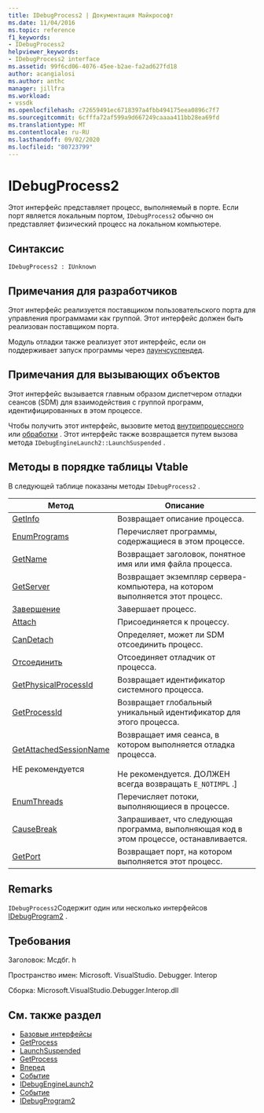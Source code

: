 ```yaml
---
title: IDebugProcess2 | Документация Майкрософт
ms.date: 11/04/2016
ms.topic: reference
f1_keywords:
- IDebugProcess2
helpviewer_keywords:
- IDebugProcess2 interface
ms.assetid: 99f6cd06-4076-45ee-b2ae-fa2ad627fd18
author: acangialosi
ms.author: anthc
manager: jillfra
ms.workload:
- vssdk
ms.openlocfilehash: c72659491ec6718397a4fbb494175eea0896c7f7
ms.sourcegitcommit: 6cfffa72af599a9d667249caaaa411bb28ea69fd
ms.translationtype: MT
ms.contentlocale: ru-RU
ms.lasthandoff: 09/02/2020
ms.locfileid: "80723799"
---
```

# <a name="idebugprocess2"></a>IDebugProcess2
Этот интерфейс представляет процесс, выполняемый в порте. Если порт является локальным портом, `IDebugProcess2` обычно он представляет физический процесс на локальном компьютере.

## <a name="syntax"></a>Синтаксис

```
IDebugProcess2 : IUnknown
```

## <a name="notes-for-implementers"></a>Примечания для разработчиков
 Этот интерфейс реализуется поставщиком пользовательского порта для управления программами как группой. Этот интерфейс должен быть реализован поставщиком порта.

 Модуль отладки также реализует этот интерфейс, если он поддерживает запуск программы через [лаунчсуспендед](../../../extensibility/debugger/reference/idebugenginelaunch2-launchsuspended.md).

## <a name="notes-for-callers"></a>Примечания для вызывающих объектов
 Этот интерфейс вызывается главным образом диспетчером отладки сеансов (SDM) для взаимодействия с группой программ, идентифицированных в этом процессе.

 Чтобы получить этот интерфейс, вызовите метод [внутрипроцессного](../../../extensibility/debugger/reference/idebugprogram2-getprocess.md) или [обработки](../../../extensibility/debugger/reference/idebugport2-getprocess.md) . Этот интерфейс также возвращается путем вызова метода `IDebugEngineLaunch2::LaunchSuspended` .

## <a name="methods-in-vtable-order"></a>Методы в порядке таблицы Vtable
 В следующей таблице показаны методы `IDebugProcess2` .

|Метод|Описание|
|------------|-----------------|
|[GetInfo](../../../extensibility/debugger/reference/idebugprocess2-getinfo.md)|Возвращает описание процесса.|
|[EnumPrograms](../../../extensibility/debugger/reference/idebugprocess2-enumprograms.md)|Перечисляет программы, содержащиеся в этом процессе.|
|[GetName](../../../extensibility/debugger/reference/idebugprocess2-getname.md)|Возвращает заголовок, понятное имя или имя файла процесса.|
|[GetServer](../../../extensibility/debugger/reference/idebugprocess2-getserver.md)|Возвращает экземпляр сервера-компьютера, на котором выполняется этот процесс.|
|[Завершение](../../../extensibility/debugger/reference/idebugprocess2-terminate.md)|Завершает процесс.|
|[Attach](../../../extensibility/debugger/reference/idebugprocess2-attach.md)|Присоединяется к процессу.|
|[CanDetach](../../../extensibility/debugger/reference/idebugprocess2-candetach.md)|Определяет, может ли SDM отсоединить процесс.|
|[Отсоединить](../../../extensibility/debugger/reference/idebugprocess2-detach.md)|Отсоединяет отладчик от процесса.|
|[GetPhysicalProcessId](../../../extensibility/debugger/reference/idebugprocess2-getphysicalprocessid.md)|Возвращает идентификатор системного процесса.|
|[GetProcessId](../../../extensibility/debugger/reference/idebugprocess2-getprocessid.md)|Возвращает глобальный уникальный идентификатор для этого процесса.|
|[GetAttachedSessionName](../../../extensibility/debugger/reference/idebugprocess2-getattachedsessionname.md)<br /><br /> НЕ рекомендуется|Возвращает имя сеанса, в котором выполняется отладка процесса.<br /><br /> Не рекомендуется. ДОЛЖЕН всегда возвращать `E_NOTIMPL` .]|
|[EnumThreads](../../../extensibility/debugger/reference/idebugprocess2-enumthreads.md)|Перечисляет потоки, выполняющиеся в процессе.|
|[CauseBreak](../../../extensibility/debugger/reference/idebugprocess2-causebreak.md)|Запрашивает, что следующая программа, выполняющая код в этом процессе, останавливается.|
|[GetPort](../../../extensibility/debugger/reference/idebugprocess2-getport.md)|Возвращает порт, на котором выполняется этот процесс.|

## <a name="remarks"></a>Remarks
 `IDebugProcess2`Содержит один или несколько интерфейсов [IDebugProgram2](../../../extensibility/debugger/reference/idebugprogram2.md) .

## <a name="requirements"></a>Требования
 Заголовок: Мсдбг. h

 Пространство имен: Microsoft. VisualStudio. Debugger. Interop

 Сборка: Microsoft.VisualStudio.Debugger.Interop.dll

## <a name="see-also"></a>См. также раздел
- [Базовые интерфейсы](../../../extensibility/debugger/reference/core-interfaces.md)
- [GetProcess](../../../extensibility/debugger/reference/idebugport2-getprocess.md)
- [LaunchSuspended](../../../extensibility/debugger/reference/idebugenginelaunch2-launchsuspended.md)
- [GetProcess](../../../extensibility/debugger/reference/idebugprogram2-getprocess.md)
- [Вперед](../../../extensibility/debugger/reference/ienumdebugprocesses2-next.md)
- [Событие](../../../extensibility/debugger/reference/idebugportevents2-event.md)
- [IDebugEngineLaunch2](../../../extensibility/debugger/reference/idebugenginelaunch2.md)
- [Событие](../../../extensibility/debugger/reference/idebugeventcallback2-event.md)
- [IDebugProgram2](../../../extensibility/debugger/reference/idebugprogram2.md)
